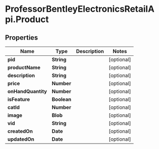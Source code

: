 # ProfessorBentleyElectronicsRetailApi.Product

## Properties
Name | Type | Description | Notes
------------ | ------------- | ------------- | -------------
**pid** | **String** |  | [optional] 
**productName** | **String** |  | [optional] 
**description** | **String** |  | [optional] 
**price** | **Number** |  | [optional] 
**onHandQuantity** | **Number** |  | [optional] 
**isFeature** | **Boolean** |  | [optional] 
**catId** | **Number** |  | [optional] 
**image** | **Blob** |  | [optional] 
**vid** | **String** |  | [optional] 
**createdOn** | **Date** |  | [optional] 
**updatedOn** | **Date** |  | [optional] 
